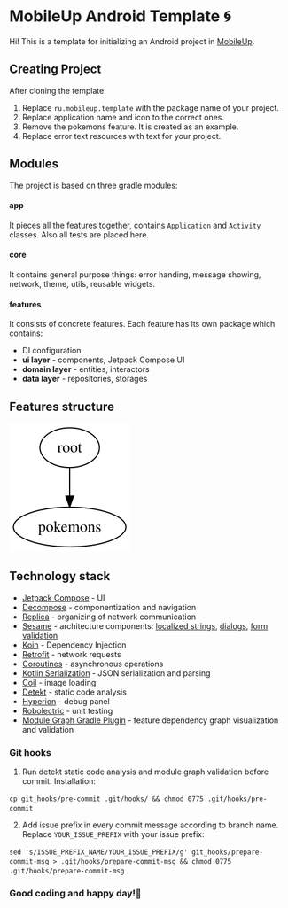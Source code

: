 # MobileUp Android Template 🌀


Hi! This is a template for initializing an Android project in [MobileUp](https://mobileup.ru/).

## Creating Project

After cloning the template:

1. Replace `ru.mobileup.template` with the package name of your project.
2. Replace application name and icon to the correct ones.
3. Remove the pokemons feature. It is created as an example.
4. Replace error text resources with text for your project.

## Modules
The project is based on three gradle modules:

#### app
It pieces all the features together, contains `Application` and `Activity` classes. Also all tests are placed here.

#### core
It contains general purpose things: error handing, message showing, network, theme, utils, reusable widgets.

#### features
It consists of concrete features. Each feature has its own package which contains:
- DI configuration
- **ui layer** - components, Jetpack Compose UI
- **domain layer** - entities, interactors
- **data layer** - repositories, storages

## Features structure
<img src="features/module_graph/modules.svg">

## Technology stack
- [Jetpack Compose](https://developer.android.com/jetpack/compose) - UI
- [Decompose](https://github.com/arkivanov/Decompose) - componentization and navigation
- [Replica](https://github.com/aartikov/Replica) - organizing of network communication
- [Sesame](https://github.com/aartikov/Sesame) - architecture components: [localized strings](https://github.com/aartikov/Sesame/tree/master/sesame-localized-string), [dialogs](https://github.com/aartikov/Sesame/tree/master/sesame-dialog), [form validation](https://github.com/aartikov/Sesame/tree/master/sesame-compose-form)
- [Koin](https://github.com/InsertKoinIO/koin) - Dependency Injection
- [Retrofit](https://github.com/square/retrofit) - network requests
- [Coroutines](https://developer.android.com/kotlin/coroutines) - asynchronous operations
- [Kotlin Serialization](https://github.com/Kotlin/kotlinx.serialization) - JSON serialization and parsing
- [Coil](https://github.com/coil-kt/coil) - image loading
- [Detekt](https://github.com/detekt/detekt) - static code analysis
- [Hyperion](https://github.com/willowtreeapps/Hyperion-Android) - debug panel
- [Robolectric](https://github.com/robolectric/robolectric) - unit testing
- [Module Graph Gradle Plugin](https://github.com/MobileUpLLC/Module-Graph-Gradle-Plugin) - feature dependency graph visualization and validation

### Git hooks

1. Run detekt static code analysis and module graph validation before commit. Installation: 

`cp git_hooks/pre-commit .git/hooks/ && chmod 0775 .git/hooks/pre-commit`

2. Add issue prefix in every commit message according to branch name. Replace `YOUR_ISSUE_PREFIX` with your issue prefix:

`sed 's/ISSUE_PREFIX_NAME/YOUR_ISSUE_PREFIX/g' git_hooks/prepare-commit-msg > .git/hooks/prepare-commit-msg && chmod 0775 .git/hooks/prepare-commit-msg`

### Good coding and happy day!🤘
